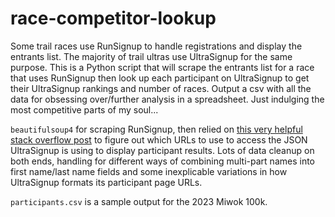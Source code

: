 # race-competitor-lookup
Some trail races use RunSignup to handle registrations and display the entrants list. The majority of trail ultras use UltraSignup for the same purpose. 
This is a Python script that will scrape the entrants list for a race that uses RunSignup then look up each participant on UltraSignup to get their 
UltraSignup rankings and number of races. Output a csv with all the data for obsessing over/further analysis in a spreadsheet. Just indulging the most competitive parts of my soul...

`beautifulsoup4` for scraping RunSignup, then relied on [this very helpful stack overflow post]([url](https://stackoverflow.com/questions/51755889/how-to-scrape-text-between-data-bind/51756041#51756041))
to figure out which URLs to use to access the JSON UltraSignup is using to display participant results. Lots of data cleanup on both ends, handling for different
ways of combining multi-part names into first name/last name fields and some inexplicable variations in how UltraSignup formats its participant page URLs.

`participants.csv` is a sample output for the 2023 Miwok 100k.
